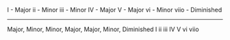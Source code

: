 I    - Major
ii   - Minor
iii  - Minor
IV   - Major
V    - Major
vi   - Minor
viio - Diminished

----------------------------------------------------

Major, Minor, Minor, Major, Major, Minor, Diminished
 I      ii     iii    IV     V       vi    viio
